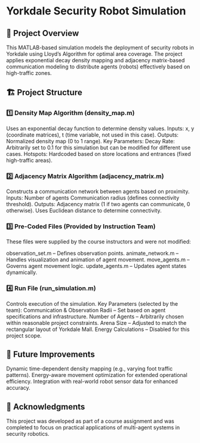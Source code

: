 # Yorkdale Security Robot Simulation
## 📌 Project Overview
This MATLAB-based simulation models the deployment of security robots in Yorkdale using Lloyd’s Algorithm for optimal area coverage. The project applies exponential decay density mapping and adjacency matrix-based communication modeling to distribute agents (robots) effectively based on high-traffic zones.

## 🏗 Project Structure
### 1️⃣ Density Map Algorithm (density_map.m)
Uses an exponential decay function to determine density values.
Inputs: x, y (coordinate matrices), t (time variable, not used in this case).
Outputs: Normalized density map (0 to 1 range).
Key Parameters:
Decay Rate: Arbitrarily set to 0.1 for this simulation but can be modified for different use cases.
Hotspots: Hardcoded based on store locations and entrances (fixed high-traffic areas).
### 2️⃣ Adjacency Matrix Algorithm (adjacency_matrix.m)
Constructs a communication network between agents based on proximity.
Inputs:
Number of agents
Communication radius (defines connectivity threshold).
Outputs: Adjacency matrix (1 if two agents can communicate, 0 otherwise).
Uses Euclidean distance to determine connectivity.
### 3️⃣ Pre-Coded Files (Provided by Instruction Team)
These files were supplied by the course instructors and were not modified:

observation_set.m – Defines observation points.
animate_network.m – Handles visualization and animation of agent movement.
move_agents.m – Governs agent movement logic.
update_agents.m – Updates agent states dynamically.
### 4️⃣ Run File (run_simulation.m)
Controls execution of the simulation.
Key Parameters (selected by the team):
Communication & Observation Radii – Set based on agent specifications and infrastructure.
Number of Agents – Arbitrarily chosen within reasonable project constraints.
Arena Size – Adjusted to match the rectangular layout of Yorkdale Mall.
Energy Calculations – Disabled for this project scope.

## 🔄 Future Improvements
Dynamic time-dependent density mapping (e.g., varying foot traffic patterns).
Energy-aware movement optimization for extended operational efficiency.
Integration with real-world robot sensor data for enhanced accuracy.
## 📜 Acknowledgments
This project was developed as part of a course assignment and was completed to focus on practical applications of multi-agent systems in security robotics.

